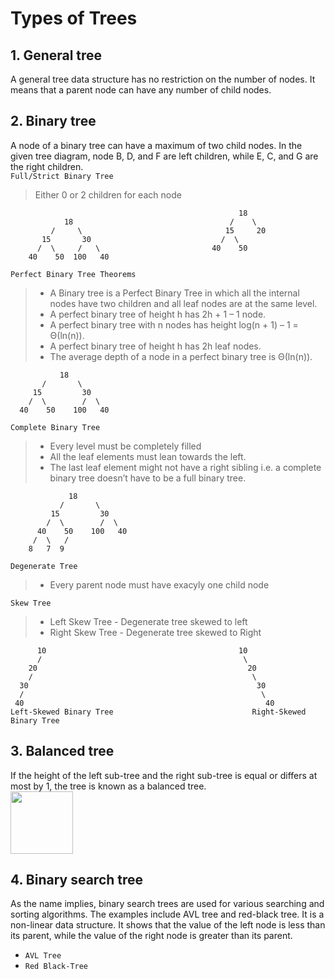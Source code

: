 # Types of Trees

## 1. General tree
A general tree data structure has no restriction on the number of nodes. It means that a parent node can have any number of child nodes.  

## 2. Binary tree  
A node of a binary tree can have a maximum of two child nodes. In the given tree diagram, node B, D, and F are left children, while E, C, and G are the right children. 
</br>
`Full/Strict Binary Tree`
> Either 0 or 2 children for each node

                                                       18
                18                                   /    \  
             /     \                                15     20    
           15       30                             /  \   
          /  \     /   \                         40    50   
        40    50  100   40                      


`Perfect Binary Tree Theorems`
> - A Binary tree is a Perfect Binary Tree in which all the internal nodes have two children and all leaf nodes are at the same level. 
> - A perfect binary tree of height h has 2h + 1 – 1 node.
> - A perfect binary tree with n nodes has height log(n + 1) – 1 = Θ(ln(n)).
> - A perfect binary tree of height h has 2h leaf nodes.
> - The average depth of a node in a perfect binary tree is Θ(ln(n)).

               18
           /       \  
         15         30  
        /  \        /  \
      40    50    100   40


`Complete Binary Tree`
> - Every level must be completely filled
> - All the leaf elements must lean towards the left.
> - The last leaf element might not have a right sibling i.e. a complete binary tree doesn’t have to be a full binary tree.
```
             18
           /       \  
         15         30  
        /  \        /  \
      40    50    100   40
     /  \   /
    8   7  9 
```

`Degenerate Tree`
> - Every parent node must have exacyly one child node

`Skew Tree`
> - Left Skew Tree - Degenerate tree skewed to left
> - Right Skew Tree - Degenerate tree skewed to Right
```  
      10                                           10
      /                                             \
    20                                               20
    /                                                 \
  30                                                   30
  /                                                     \
 40                                                      40
Left-Skewed Binary Tree                               Right-Skewed Binary Tree
```

## 3. Balanced tree
If the height of the left sub-tree and the right sub-tree is equal or differs at most by 1, the tree is known as a balanced tree.  
<img src="https://media.geeksforgeeks.org/wp-content/uploads/20220614001043/upload.png" width="100px"></img>

## 4. Binary search tree
As the name implies, binary search trees are used for various searching and sorting algorithms. The examples include AVL tree and red-black tree. It is a non-linear data structure. It shows that the value of the left node is less than its parent, while the value of the right node is greater than its parent.

- `AVL Tree`
- `Red Black-Tree`
